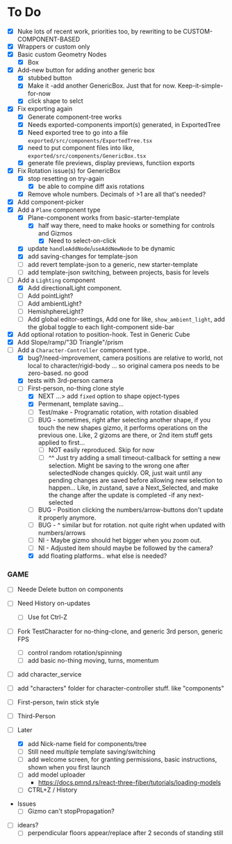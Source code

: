 # To Do

- [x] Nuke lots of recent work, priorities too, by rewriting to be CUSTOM-COMPONENT-BASED
- [x] Wrappers or custom only
- [x] Basic custom Geometry Nodes
  - [x] Box
- [x] Add-new button for adding another generic box
  - [x] stubbed button
  - [x] Make it -add another GenericBox. Just that for now. Keep-it-simple-for-now
  - [x] click shape to selct
- [x] Fix exporting again
  - [x] Generate component-tree works
  - [x] Needs exported-components import(s) generated, in ExportedTree
  - [x] Need exported tree to go into a file `exported/src/components/ExportedTree.tsx`
  - [x] need to put component files into like, `exported/src/components/GenericBox.tsx`
  - [x] generate file previews, display previews, functiion exports
- [x] Fix Rotation issue(s) for GenericBox
  - [x] stop resetting on try-again
    - [x] be able to compine diff axis rotations
  - [x] Remove whole numbers. Decimals of >1 are all that's needed?
- [x] Add component-picker
- [x] Add a `Plane` component type
  - [x] Plane-component works from basic-starter-template
    - [x] half way there, need to make hooks or something for controls and Gizmos
      - [x] Need to select-on-click
  - [x] update `handleAddNode`/`useAddNewNode` to be dynamic
  - [x] add saving-changes for template-json
  - [ ] add revert template-json to a generic, new starter-template
  - [ ] add template-json switching, between projects, basis for levels
- [ ] Add a `Lighting` component
  - [x] Add directionalLight component.
  - [ ] Add pointLight?
  - [ ] Add ambientLight?
  - [ ] HemishphereLight?
  - [ ] Add global editor-settings, Add one for like, `show_ambient_light`, add the global toggle to each light-component side-bar
- [x] Add optional rotation to position-hook. Test in Generic Cube
- [x] Add Slope/ramp/"3D Triangle"/prism
- [ ] Add a `Character-Controller` component type..
  - [x] bug?/need-improvement, camera positions are relative to world, not local to character/rigid-body ... so original camera pos needs to be zero-based. no good
  - [x] tests with 3rd-person camera
  - [ ] First-person, no-thing clone style
    - [x] NEXT ...> add `fixed` option to shape opject-types
    - [x] Permenant, template saving...
    - [ ] Test/make - Programatic rotation, with rotation disabled
    - [ ] BUG - sometimes, right after selecting another shape, if you touch the new shapes gizmo, it performs operations on the previous one. Like, 2 gizoms are there, or 2nd item stuff gets applied to first...
      - [ ] NOT easily reproduced. Skip for now
      - [ ] ^^ Just try adding a small timeout-callback for setting a new selection. Might be saving to the wrong one after selectedNode changes quickly. OR, just wait until any pending changes are saved before allowing new selection to happen... Like, in zustand, save a Next_Selected, and make the change after the update is completed -if any next-selected
    - [ ] BUG - Position clicking the numbers/arrow-buttons don't update it properly anymore.
    - [ ] BUG - ^ similar but for rotation. not quite right when updated with numbers/arrows
    - [ ] NI - Maybe gizmo should het bigger when you zoom out.
    - [ ] NI - Adjusted item should maybe be followed by the camera?
    - [x] add floating platforms.. what else is needed?

### GAME

- [ ] Neede Delete button on components
- [ ] Need History on-updates
  - [ ] Use fot Ctrl-Z
- [ ] Fork TestCharacter for no-thing-clone, and generic 3rd person, generic FPS

  - [ ] control random rotation/spinning
  - [ ] add basic no-thing moving, turns, momentum

- [ ] add character_service
- [ ] add "characters" folder for character-controller stuff. like "components"
- [ ] First-person, twin stick style
- [ ] Third-Person
- [ ] Later
  - [x] add Nick-name field for components/tree
  - [ ] Still need _multiple_ template saving/switching
  - [ ] add welcome screen, for granting permissions, basic instructions, shown when you first launch
  - [ ] add model uploader
    - https://docs.pmnd.rs/react-three-fiber/tutorials/loading-models
  - [ ] CTRL+Z / History
- Issues
  - [ ] Gizmo can't stopPropagation?
- [ ] idears?
  - [ ] perpendicular floors appear/replace after 2 seconds of standing still
